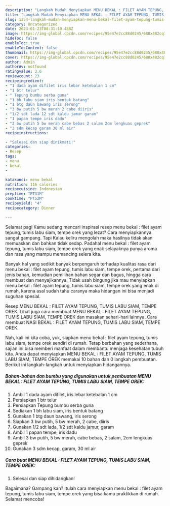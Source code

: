 ```yaml
---
description: "Langkah Mudah Menyiapkan MENU BEKAL : FILET AYAM TEPUNG, TUMIS LABU SIAM, TEMPE OREK yang Enak}"
title: "Langkah Mudah Menyiapkan MENU BEKAL : FILET AYAM TEPUNG, TUMIS LABU SIAM, TEMPE OREK yang Enak}"
slug: 1254-langkah-mudah-menyiapkan-menu-bekal-filet-ayam-tepung-tumis-labu-siam-tempe-orek-yang-enak
category: Uncategorized
date: 2023-01-23T08:31:10.488Z
image: https://img-global.cpcdn.com/recipes/95e47e2cc88d0245/680x482cq70/menu-bekal-filet-ayam-tepung-tumis-labu-siam-tempe-orek-foto-resep-utama.jpg
hideToc: false
enableToc: true
enableTocContent: false
thumbnail: https://img-global.cpcdn.com/recipes/95e47e2cc88d0245/680x482cq70/menu-bekal-filet-ayam-tepung-tumis-labu-siam-tempe-orek-foto-resep-utama.jpg
cover: https://img-global.cpcdn.com/recipes/95e47e2cc88d0245/680x482cq70/menu-bekal-filet-ayam-tepung-tumis-labu-siam-tempe-orek-foto-resep-utama.jpg
author: Admin
authorAv: notfound
ratingvalue: 3.6
reviewcount: 23
recipeingredient:
- "1 dada ayam difilet iris lebar ketebalan 1 cm"
- "1 btr telur"
- " Tepung bumbu serba guna"
- "1 bh labu siam iris bentuk batang"
- "1 btg daun bawang iris serong"
- "3 bw putih 5 bw merah 2 cabe diiris"
- "1/2 sdt lada 12 sdt kaldu jamur garam"
- "1 papan tempe iris dadu"
- "3 bw putih 5 bw merah cabe bebas 2 salam 2cm lengkuas geprek"
- "3 sdm kecap garam 30 ml air"
recipeinstructions:

- "Selesai dan siap dinikmati!"
categories:
- Resep
tags:
- menu
- bekal
- 

katakunci: menu bekal  
nutrition: 116 calories
recipecuisine: Indonesian
preptime: "PT31M"
cooktime: "PT52M"
recipeyield: "4"
recipecategory: Dinner

---
```



Selamat pagi Kamu sedang mencari inspirasi resep menu bekal : filet ayam tepung, tumis labu siam, tempe orek yang lezat? Cara menyiapkannya sangat gampang. Tapi Kalau keliru mengolah maka hasilnya tidak akan memuaskan dan bahkan tidak sedap. Padahal menu bekal : filet ayam tepung, tumis labu siam, tempe orek yang enak selayaknya punya aroma dan rasa yang mampu memancing selera kita.


Banyak hal yang sedikit banyak berpengaruh terhadap kualitas rasa dari menu bekal : filet ayam tepung, tumis labu siam, tempe orek, pertama dari jenis bahan, kemudian pemilihan bahan segar dan bagus, hingga cara membuat dan menyajikannya. Tidak usah bingung jika mau menyiapkan menu bekal : filet ayam tepung, tumis labu siam, tempe orek yang enak di rumah, karena asal sudah tahu caranya maka hidangan ini bisa menjadi suguhan spesial.

Resep MENU BEKAL : FILET AYAM TEPUNG, TUMIS LABU SIAM, TEMPE OREK. Lihat juga cara membuat MENU BEKAL : FILET AYAM TEPUNG, TUMIS LABU SIAM, TEMPE OREK dan masakan sehari-hari lainnya. Cara membuat NASI BEKAL : FILET AYAM TEPUNG, TUMIS LABU SIAM, TEMPE OREK.


Nah, kali ini kita coba, yuk, siapkan menu bekal : filet ayam tepung, tumis labu siam, tempe orek sendiri di rumah. Tetap berbahan yang sederhana, sajian ini bisa memberi manfaat dalam membantu menjaga kesehatan tubuh kita. Anda dapat menyiapkan MENU BEKAL : FILET AYAM TEPUNG, TUMIS LABU SIAM, TEMPE OREK memakai 10 bahan dan 0 langkah pembuatan. Berikut ini langkah-langkah untuk menyiapkan hidangannya.

<!--inarticleads1-->

##### Bahan-bahan dan bumbu yang digunakan untuk pembuatan MENU BEKAL : FILET AYAM TEPUNG, TUMIS LABU SIAM, TEMPE OREK:

1. Ambil 1 dada ayam difilet, iris lebar ketebalan 1 cm
1. Persiapkan 1 btr telur
1. Persiapkan  Tepung bumbu serba guna
1. Sediakan 1 bh labu siam, iris bentuk batang
1. Gunakan 1 btg daun bawang, iris serong
1. Siapkan 3 bw putih, 5 bw merah, 2 cabe, diiris
1. Gunakan 1/2 sdt lada, 1/2 sdt kaldu jamur, garam
1. Ambil 1 papan tempe, iris dadu
1. Ambil 3 bw putih, 5 bw merah, cabe bebas, 2 salam, 2cm lengkuas geprek
1. Gunakan 3 sdm kecap, garam, 30 ml air




<!--inarticleads2-->

##### Cara buat MENU BEKAL : FILET AYAM TEPUNG, TUMIS LABU SIAM, TEMPE OREK:


1. Selesai dan siap dihidangkan!



Bagaimana? Gampang kan? Itulah cara menyiapkan menu bekal : filet ayam tepung, tumis labu siam, tempe orek yang bisa kamu praktikkan di rumah. Selamat mencoba!
